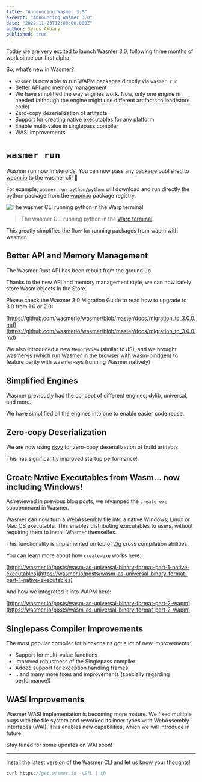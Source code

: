 ```yaml
---
title: "Announcing Wasmer 3.0"
excerpt: "Announcing Wasmer 3.0"
date: "2022-11-23T12:00:00.000Z"
author: Syrus Akbary
published: true
---
```


Today we are very excited to launch Wasmer 3.0, following three months of work since our first alpha.

So, what’s new in Wasmer?

- `wasmer` is now able to run WAPM packages directly via `wasmer run`
- Better API and memory management
- We have simplified the way engines work. Now, only one engine is needed (although the engine might use different artifacts to load/store code)
- Zero-copy deserialization of artifacts
- Support for creating native executables for any platform
- Enable multi-value in singlepass compiler
- WASI improvements

# `wasmer run`

Wasmer run now in steroids. You can now pass any package published to [wapm.io](http://wapm.io) to the wasmer cli! 🎉 

For example, `wasmer run python/python` will download and run directly the python package from the [wapm.io](http://wapm.io) package registry. 

![The wasmer CLI running python in the Warp terminal](/images/blog/wasmer-run-warp.png)

> The wasmer CLI running python in the [Warp terminal](https://www.warp.dev/)!

This greatly simplifies the flow for running packages from wapm with wasmer.

## Better API and Memory Management

The Wasmer Rust API has been rebuilt from the ground up.

Thanks to the new API and memory management style, we can now safely store Wasm objects in the Store.

Please check the Wasmer 3.0 Migration Guide to read how to upgrade to 3.0 from 1.0 or 2.0:

[https://github.com/wasmerio/wasmer/blob/master/docs/migration_to_3.0.0.md](https://github.com/wasmerio/wasmer/blob/master/docs/migration_to_3.0.0.md)

We also introduced a new `MemoryView` (similar to JS), and we brought wasmer-js (which run Wasmer in the browser with wasm-bindgen) to feature parity with wasmer-sys (running Wasmer natively)

## Simplified Engines

Wasmer previously had the concept of different engines: dylib, universal, and more.

We have simplified all the engines into one to enable easier code reuse.

## Zero-copy Deserialization

We are now using [rkyv](https://github.com/rkyv/rkyv) for zero-copy deserialization of build artifacts.

This has significantly improved startup performance!

## Create Native Executables from Wasm… now including Windows!

As reviewed in previous blog posts, we revamped the `create-exe` subcommand in Wasmer.

Wasmer can now turn a WebAssembly file into a native Windows, Linux or Mac OS executable.
This enables distributing executables to users, without requiring them to install Wasmer themselfes.

This functionality is implemented on top of [Zig](https://ziglang.org/) cross compilation abilities.

You can learn more about how `create-exe` works here:

[https://wasmer.io/posts/wasm-as-universal-binary-format-part-1-native-executables](https://wasmer.io/posts/wasm-as-universal-binary-format-part-1-native-executables)

And how we integrated it into WAPM here:

[https://wasmer.io/posts/wasm-as-universal-binary-format-part-2-wapm](https://wasmer.io/posts/wasm-as-universal-binary-format-part-2-wapm)

## Singlepass Compiler Improvements

The most popular compiler for blockchains got a lot of new improvements:

- Support for multi-value functions
- Improved robustness of the Singlepass compiler
- Added support for exception handling frames
- …and many more fixes and improvements (specially regarding performance!)

## WASI Improvements

Wasmer WASI implementation is becoming more mature. We fixed multiple bugs with the file system and reworked its inner types with WebAssembly Interfaces (WAI). This enables new capabilities, which we will introduce in future.

Stay tuned for some updates on WAI soon!

---

Install the latest version of the Wasmer CLI and let us know your thoughts!

```jsx
curl https://get.wasmer.io -sSfL | sh
```